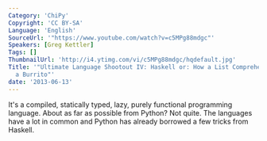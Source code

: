 ```yaml
---
Category: 'ChiPy'
Copyright: 'CC BY-SA'
Language: 'English'
SourceUrl: '"https://www.youtube.com/watch?v=c5MPg88mdgc"'
Speakers: [Greg Kettler]
Tags: []
ThumbnailUrl: 'http://i4.ytimg.com/vi/c5MPg88mdgc/hqdefault.jpg'
Title: '"Ultimate Language Shootout IV: Haskell or: How a List Comprehension Is Like
  a Burrito"'
date: '2013-06-13'
---
```

It's a compiled, statically typed, lazy, purely functional programming language. About as far as possible from Python? Not quite. The languages have a lot in common and Python has already borrowed a few tricks from Haskell.